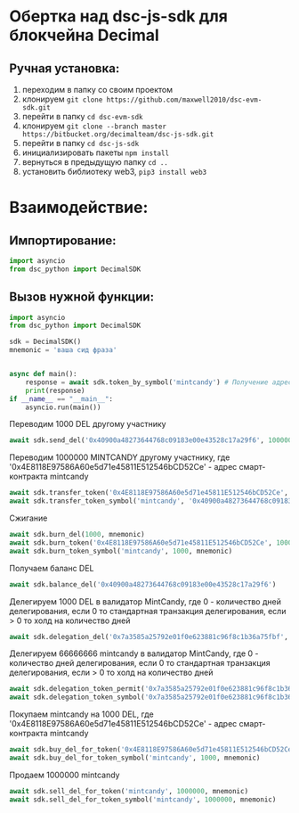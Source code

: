 # Обертка над dsc-js-sdk для блокчейна Decimal


## Ручная установка:

1. переходим в папку со своим проектом
2. клонируем ```git clone https://github.com/maxwell2010/dsc-evm-sdk.git```
3. перейти в папку ```cd dsc-evm-sdk```
4. клонируем ```git clone --branch master https://bitbucket.org/decimalteam/dsc-js-sdk.git```
5. перейти в папку ```cd dsc-js-sdk```
6. инициализировать пакеты ```npm install```
7. вернуться в предыдущую папку ```cd ..```
8. установить библиотеку web3, ```pip3 install web3```



# Взаимодействие:
## Импортирование:

```python
import asyncio
from dsc_python import DecimalSDK
```

## Вызов нужной функции:

```python
import asyncio
from dsc_python import DecimalSDK

sdk = DecimalSDK()
mnemonic = 'ваша сид фраза'


async def main():
    response = await sdk.token_by_symbol('mintcandy') # Получение адреса смарт-контракта токена MINTCANDY
    print(response)
if __name__ == "__main__":
    asyncio.run(main())
```

Переводим 1000 DEL другому участнику
```python
await sdk.send_del('0x40900a48273644768c09183e00e43528c17a29f6', 1000000, mnemonic) 
``` 

Переводим 1000000 MINTCANDY другому участнику, где '0x4E8118E97586A60e5d71e45811E512546bCD52Ce' - адрес смарт-контракта mintcandy
```python
await sdk.transfer_token('0x4E8118E97586A60e5d71e45811E512546bCD52Ce', '0x40900a48273644768c09183e00e43528c17a29f6', 1000000, mnemonic) 
await sdk.transfer_token_symbol('mintcandy', '0x40900a48273644768c09183e00e43528c17a29f6', 1000000, mnemonic) 
``` 

Сжигание
```python
await sdk.burn_del(1000, mnemonic) 
await sdk.burn_token('0x4E8118E97586A60e5d71e45811E512546bCD52Ce', 1000, mnemonic) 
await sdk.burn_token_symbol('mintcandy', 1000, mnemonic) 
``` 

Получаем баланс DEL
```python
await sdk.balance_del('0x40900a48273644768c09183e00e43528c17a29f6') 
``` 

Делегируем 1000 DEL в валидатор MintCandy, где 0 - количество дней делегирования, если 0 то стандартная транзакция делегирования, если > 0 то холд на количество дней
```python
await sdk.delegation_del('0x7a3585a25792e01f0e623881c96f8c1b36a75fbf', 1000, 0, mnemonic) 
``` 

Делегируем 66666666 mintcandy в валидатор MintCandy, где 0 - количество дней делегирования, если 0 то стандартная транзакция делегирования, если > 0 то холд на количество дней
```python
await sdk.delegation_token_permit('0x7a3585a25792e01f0e623881c96f8c1b36a75fbf', '0x4E8118E97586A60e5d71e45811E512546bCD52Ce', 'mintcandy', 66666666, 0, mnemonic) 
await sdk.delegation_token_symbol('0x7a3585a25792e01f0e623881c96f8c1b36a75fbf', 'mintcandy', 66666666, 0, mnemonic) 
``` 

Покупаем mintcandy на 1000 DEL, где '0x4E8118E97586A60e5d71e45811E512546bCD52Ce' - адрес смарт-контракта mintcandy
```python
await sdk.buy_del_for_token('0x4E8118E97586A60e5d71e45811E512546bCD52Ce', 1000, mnemonic) 
await sdk.buy_del_for_token_symbol('mintcandy', 1000, mnemonic) 
``` 

Продаем 1000000 mintcandy
```python
await sdk.sell_del_for_token('mintcandy', 1000000, mnemonic)
await sdk.sell_del_for_token_symbol('mintcandy', 1000000, mnemonic)
```
